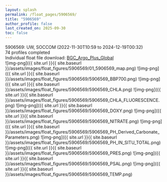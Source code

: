 ```yaml
---
layout: splash
permalink: /float_pages/5906569/
title: "5906569"
author_profile: false
last_created_on: 2025-09-30
toc: false
---
```

 
5906569: UW, SOCCOM (2022-11-30T10:59 to 2024-12-19T00:32)\
74 profiles completed\
Individual float file download: [BGC_Argo_Plus_Global](https://ftp.soest.hawaii.edu/bgc_argo_plus/Individual_Floats/outliers_removed/5906569_Sprof_processed.nc)\
![img-png]({{ site.url }}{{ site.baseurl }}/assets/images/float_figures/5906569/01_5906569_map.png)
![img-png]({{ site.url }}{{ site.baseurl }}/assets/images/float_figures/5906569/5906569_BBP700.png)
![img-png]({{ site.url }}{{ site.baseurl }}/assets/images/float_figures/5906569/5906569_CHLA.png)
![img-png]({{ site.url }}{{ site.baseurl }}/assets/images/float_figures/5906569/5906569_CHLA_FLUORESCENCE.png)
![img-png]({{ site.url }}{{ site.baseurl }}/assets/images/float_figures/5906569/5906569_DOXY.png)
![img-png]({{ site.url }}{{ site.baseurl }}/assets/images/float_figures/5906569/5906569_NITRATE.png)
![img-png]({{ site.url }}{{ site.baseurl }}/assets/images/float_figures/5906569/5906569_PH_Derived_Carbonate_Parameters.png)
![img-png]({{ site.url }}{{ site.baseurl }}/assets/images/float_figures/5906569/5906569_PH_IN_SITU_TOTAL.png)
![img-png]({{ site.url }}{{ site.baseurl }}/assets/images/float_figures/5906569/5906569_PRES.png)
![img-png]({{ site.url }}{{ site.baseurl }}/assets/images/float_figures/5906569/5906569_PSAL.png)
![img-png]({{ site.url }}{{ site.baseurl }}/assets/images/float_figures/5906569/5906569_TEMP.png)
